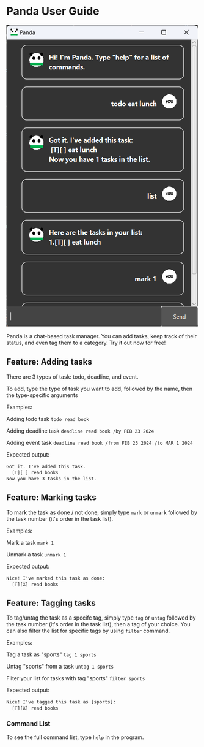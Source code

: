 # Panda User Guide

![Product Screenshot](Ui.png)

Panda is a chat-based task manager. You can add tasks, keep track of their status, and even tag them to a category. Try it out now for free!

## Feature: Adding tasks

There are 3 types of task: todo, deadline, and event.

To add, type the type of task you want to add, followed by the name, then the type-specific arguments

Examples:

Adding todo task `todo read book`

Adding deadline task `deadline read book /by FEB 23 2024`

Adding event task `deadline read book /from FEB 23 2024 /to MAR 1 2024`

Expected output:

```
Got it. I've added this task.
  [T][ ] read books
Now you have 3 tasks in the list.
```

## Feature: Marking tasks

To mark the task as done / not done, simply type `mark` or `unmark` followed by the task number (it's order in the task list).

Examples:

Mark a task `mark 1`

Unmark a task `unmark 1`

Expected output:

```
Nice! I've marked this task as done:
  [T][X] read books
```

## Feature: Tagging tasks

To tag/untag the task as a specifc tag, simply type `tag` or `untag` followed by the task number (it's order in the task list), then a tag of your choice. You can also filter the list for specific tags by using `filter` command.

Examples:

Tag a task as "sports" `tag 1 sports`

Untag "sports" from a task `untag 1 sports`

Filter your list for tasks with tag "sports" `filter sports`

Expected output:

```
Nice! I've tagged this task as [sports]:
  [T][X] read books
```

### Command List

To see the full command list, type `help` in the program.

